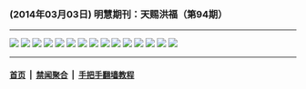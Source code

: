 ### (2014年03月03日) 明慧期刊：天赐洪福（第94期）

---

<img src="http://qikan.minghui.org/mhqkpage/qikanimage/2014/03/02/tchf-94-2in1-read-online1.png"/> 

<img src="http://qikan.minghui.org/mhqkpage/qikanimage/2014/03/02/tchf-94-2in1-read-online2.png"/> 

<img src="http://qikan.minghui.org/mhqkpage/qikanimage/2014/03/02/tchf-94-2in1-read-online3.png"/> 

<img src="http://qikan.minghui.org/mhqkpage/qikanimage/2014/03/02/tchf-94-2in1-read-online4.png"/> 

<img src="http://qikan.minghui.org/mhqkpage/qikanimage/2014/03/02/tchf-94-2in1-read-online5.png"/> 

<img src="http://qikan.minghui.org/mhqkpage/qikanimage/2014/03/02/tchf-94-2in1-read-online6.png"/> 

<img src="http://qikan.minghui.org/mhqkpage/qikanimage/2014/03/02/tchf-94-2in1-read-online7.png"/> 

<img src="http://qikan.minghui.org/mhqkpage/qikanimage/2014/03/02/tchf-94-2in1-read-online8.png"/> 

<img src="http://qikan.minghui.org/mhqkpage/qikanimage/2014/03/02/tchf-94-2in1-read-online9.png"/> 

<img src="http://qikan.minghui.org/mhqkpage/qikanimage/2014/03/02/tchf-94-2in1-read-online10.png"/> 

<img src="http://qikan.minghui.org/mhqkpage/qikanimage/2014/03/02/tchf-94-2in1-read-online11.png"/> 

<img src="http://qikan.minghui.org/mhqkpage/qikanimage/2014/03/02/tchf-94-2in1-read-online12.png"/> 

<img src="http://qikan.minghui.org/mhqkpage/qikanimage/2014/03/02/tchf-94-2in1-read-online13.png"/> 

<img src="http://qikan.minghui.org/mhqkpage/qikanimage/2014/03/02/tchf-94-2in1-read-online14.png"/> 

<img src="http://qikan.minghui.org/mhqkpage/qikanimage/2014/03/02/tchf-94-2in1-read-online15.png"/> 



---

#### [首页](../../../..) &nbsp;|&nbsp; [禁闻聚合](https://github.com/gfw-breaker/banned-news) &nbsp;|&nbsp; [手把手翻墙教程](https://github.com/gfw-breaker/guides) 